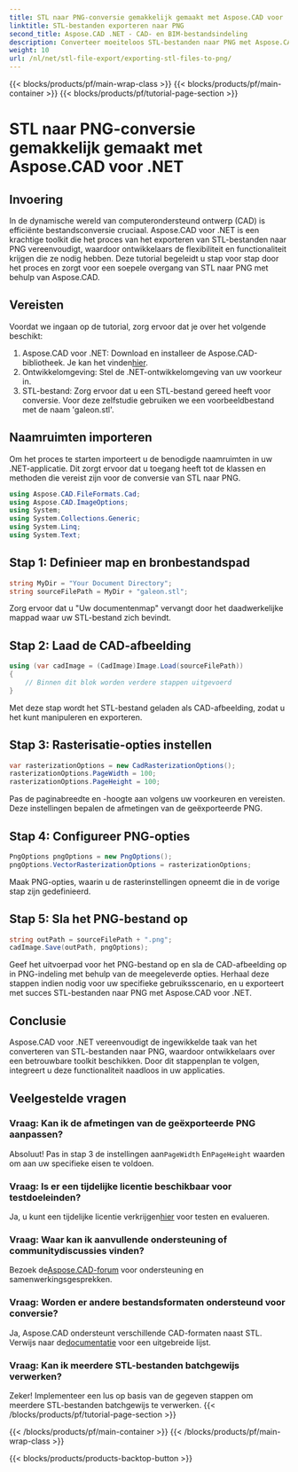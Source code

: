 ```yaml
---
title: STL naar PNG-conversie gemakkelijk gemaakt met Aspose.CAD voor .NET
linktitle: STL-bestanden exporteren naar PNG
second_title: Aspose.CAD .NET - CAD- en BIM-bestandsindeling
description: Converteer moeiteloos STL-bestanden naar PNG met Aspose.CAD voor .NET. Volg onze stapsgewijze handleiding voor een naadloze integratie. Download nu!
weight: 10
url: /nl/net/stl-file-export/exporting-stl-files-to-png/
---
```


{{< blocks/products/pf/main-wrap-class >}}
{{< blocks/products/pf/main-container >}}
{{< blocks/products/pf/tutorial-page-section >}}

# STL naar PNG-conversie gemakkelijk gemaakt met Aspose.CAD voor .NET

## Invoering
In de dynamische wereld van computerondersteund ontwerp (CAD) is efficiënte bestandsconversie cruciaal. Aspose.CAD voor .NET is een krachtige toolkit die het proces van het exporteren van STL-bestanden naar PNG vereenvoudigt, waardoor ontwikkelaars de flexibiliteit en functionaliteit krijgen die ze nodig hebben. Deze tutorial begeleidt u stap voor stap door het proces en zorgt voor een soepele overgang van STL naar PNG met behulp van Aspose.CAD.
## Vereisten
Voordat we ingaan op de tutorial, zorg ervoor dat je over het volgende beschikt:
1.  Aspose.CAD voor .NET: Download en installeer de Aspose.CAD-bibliotheek. Je kan het vinden[hier](https://releases.aspose.com/cad/net/).
2. Ontwikkelomgeving: Stel de .NET-ontwikkelomgeving van uw voorkeur in.
3. STL-bestand: Zorg ervoor dat u een STL-bestand gereed heeft voor conversie. Voor deze zelfstudie gebruiken we een voorbeeldbestand met de naam 'galeon.stl'.
## Naamruimten importeren
Om het proces te starten importeert u de benodigde naamruimten in uw .NET-applicatie. Dit zorgt ervoor dat u toegang heeft tot de klassen en methoden die vereist zijn voor de conversie van STL naar PNG.
```csharp
using Aspose.CAD.FileFormats.Cad;
using Aspose.CAD.ImageOptions;
using System;
using System.Collections.Generic;
using System.Linq;
using System.Text;
```
## Stap 1: Definieer map en bronbestandspad
```csharp
string MyDir = "Your Document Directory";
string sourceFilePath = MyDir + "galeon.stl";
```
Zorg ervoor dat u "Uw documentenmap" vervangt door het daadwerkelijke mappad waar uw STL-bestand zich bevindt.
## Stap 2: Laad de CAD-afbeelding
```csharp
using (var cadImage = (CadImage)Image.Load(sourceFilePath))
{
    // Binnen dit blok worden verdere stappen uitgevoerd
}
```
Met deze stap wordt het STL-bestand geladen als CAD-afbeelding, zodat u het kunt manipuleren en exporteren.
## Stap 3: Rasterisatie-opties instellen
```csharp
var rasterizationOptions = new CadRasterizationOptions();
rasterizationOptions.PageWidth = 100;
rasterizationOptions.PageHeight = 100;
```
Pas de paginabreedte en -hoogte aan volgens uw voorkeuren en vereisten. Deze instellingen bepalen de afmetingen van de geëxporteerde PNG.
## Stap 4: Configureer PNG-opties
```csharp
PngOptions pngOptions = new PngOptions();
pngOptions.VectorRasterizationOptions = rasterizationOptions;
```
Maak PNG-opties, waarin u de rasterinstellingen opneemt die in de vorige stap zijn gedefinieerd.
## Stap 5: Sla het PNG-bestand op
```csharp
string outPath = sourceFilePath + ".png";
cadImage.Save(outPath, pngOptions);
```
Geef het uitvoerpad voor het PNG-bestand op en sla de CAD-afbeelding op in PNG-indeling met behulp van de meegeleverde opties.
Herhaal deze stappen indien nodig voor uw specifieke gebruiksscenario, en u exporteert met succes STL-bestanden naar PNG met Aspose.CAD voor .NET.
## Conclusie
Aspose.CAD voor .NET vereenvoudigt de ingewikkelde taak van het converteren van STL-bestanden naar PNG, waardoor ontwikkelaars over een betrouwbare toolkit beschikken. Door dit stappenplan te volgen, integreert u deze functionaliteit naadloos in uw applicaties.
## Veelgestelde vragen
### Vraag: Kan ik de afmetingen van de geëxporteerde PNG aanpassen?
 Absoluut! Pas in stap 3 de instellingen aan`PageWidth` En`PageHeight` waarden om aan uw specifieke eisen te voldoen.
### Vraag: Is er een tijdelijke licentie beschikbaar voor testdoeleinden?
 Ja, u kunt een tijdelijke licentie verkrijgen[hier](https://purchase.aspose.com/temporary-license/) voor testen en evalueren.
### Vraag: Waar kan ik aanvullende ondersteuning of communitydiscussies vinden?
 Bezoek de[Aspose.CAD-forum](https://forum.aspose.com/c/cad/19) voor ondersteuning en samenwerkingsgesprekken.
### Vraag: Worden er andere bestandsformaten ondersteund voor conversie?
 Ja, Aspose.CAD ondersteunt verschillende CAD-formaten naast STL. Verwijs naar de[documentatie](https://reference.aspose.com/cad/net/) voor een uitgebreide lijst.
### Vraag: Kan ik meerdere STL-bestanden batchgewijs verwerken?
Zeker! Implementeer een lus op basis van de gegeven stappen om meerdere STL-bestanden batchgewijs te verwerken.
{{< /blocks/products/pf/tutorial-page-section >}}

{{< /blocks/products/pf/main-container >}}
{{< /blocks/products/pf/main-wrap-class >}}

{{< blocks/products/products-backtop-button >}}
